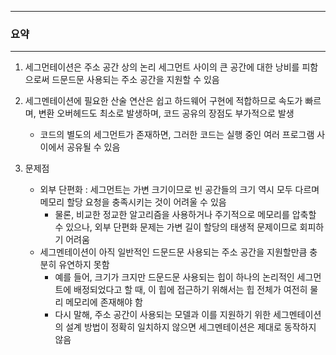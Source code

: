 -----
### 요약
-----
1. 세그먼테이션은 주소 공간 상의 논리 세그먼트 사이의 큰 공간에 대한 낭비를 피함으로써 드문드문 사용되는 주소 공간을 지원할 수 있음
2. 세그멘테이션에 필요한 산술 연산은 쉽고 하드웨어 구현에 적합하므로 속도가 빠르며, 변환 오버헤드도 최소로 발생하며, 코드 공유의 장점도 부가적으로 발생
   - 코드의 별도의 세그먼트가 존재하면, 그러한 코드는 실행 중인 여러 프로그램 사이에서 공유될 수 있음

3. 문제점
   - 외부 단편화 : 세그먼트는 가변 크기이므로 빈 공간들의 크기 역시 모두 다르며 메모리 할당 요청을 충족시키는 것이 어려울 수 있음
     + 물론, 비교한 정교한 알고리즘을 사용하거나 주기적으로 메모리를 압축할 수 있으나, 외부 단편화 문제는 가변 길이 할당의 태생적 문제이므로 회피하기 어려움
   - 세그멘테이션이 아직 일반적인 드문드문 사용되는 주소 공간을 지원할만큼 충분히 유연하지 못함
     + 예를 들어, 크기가 크지만 드문드문 사용되는 힙이 하나의 논리적인 세그먼트에 배정되었다고 할 때, 이 힙에 접근하기 위해서는 힙 전체가 여전히 물리 메모리에 존재해야 함
     + 다시 말해, 주소 공간이 사용되는 모델과 이를 지원하기 위한 세그멘테이션의 설계 방법이 정확히 일치하지 않으면 세그멘테이션은 제대로 동작하지 않음
